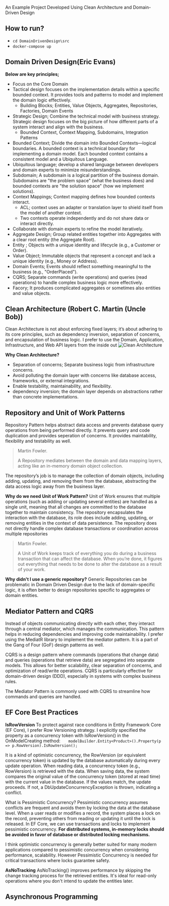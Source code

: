 An Example Project Developed Using Clean Architecture and Domain-Driven Design

## How to run?
- `cd DomainDrivenDesign\src `
- `docker-compose up `

## Domain Driven Design(Eric Evans)
**Below are key principles;**
- Focus on the Core Domain
- Tactical design focuses on the implementation details within a specific bounded context. It provides tools and patterns to model and implement the domain logic effectively.
  - Building Blocks; Entities, Value Objects, Aggregates, Repositories, Factories, Domain Events 
- Strategic Design; Combine the technical model with business strategy. Strategic design focuses on the big picture of how different parts of a system interact and align with the business.
  - Bounded Context, Context Mapping, Subdomains, Integration Patterns 
- Bounded Context; Divide the domain into Bounded Contexts—logical boundaries. A bounded context is a technical boundary for implementing a domain model. Each bounded context contains a consistent model and a Ubiquitous Language.
- Ubiquitous language; develop a shared language between developers and domain experts to minimize misunderstandings. 
- Subdomain; A subdomain is a logical partition of the business domain. Subdomains are "the problem space" (what the business does) and bounded contexts are "the solution space" (how we implement solutions).
- Context Mappings; Context mapping defines how bounded contexts interact.
  - ACL; context uses an adapter or translation layer to shield itself from the model of another context.
  - Two contexts operate independently and do not share data or interact directly.
- Collaborate with domain experts to refine the model iteratively.
- Aggregate Design; Group related entities together into Aggregates with a clear root entity (the Aggregate Root).
- Entity ; Objects with a unique identity and lifecycle (e.g., a Customer or Order).
- Value Object;  Immutable objects that represent a concept and lack a unique identity (e.g., Money or Address).
- Domain Events; Events should reflect something meaningful to the business (e.g., "OrderPlaced").
- CQRS; Separate commands (write operations) and queries (read operations) to handle complex business logic more effectively.
- Facory; It produces complicated aggregates or sometimes also entities and value objects. 

## Clean Architecture (Robert C. Martin (Uncle Bob))
Clean Architecture is not about enforcing fixed layers; it’s about adhering to its core principles, such as dependency inversion, separation of concerns, and encapsulation of business logic.
I prefer to use the Domain, Application, Infrastructure, and Web API layers from the inside out
![Clean Architecture](https://miro.medium.com/v2/resize:fit:751/0*SNw3dawnE8WhVkJb.png)
 
**Why Clean Architecture?**
- Separation of concerns; Separate business logic from infrastructure concerns.
- Avoid polluting the domain layer with concerns like database access, frameworks, or external integrations.
- Enable testability, maintainability, and flexibility.
- dependency inversion; the domain layer depends on abstractions rather than concrete implementations.

## Repository and Unit of Work Patterns
Repository Pattern helps abstract data access and prevents database query operations from being performed directly. It prevents query and code duplication and provides seperation of concerns.
It provides maintability, flexibility and testability as well.

> Martin Fowler.
> 
> A Repository mediates between the domain and data mapping layers, acting like an in-memory domain object collection.

The repository’s job is to manage the collection of domain objects, including adding, updating, and removing them from the database, abstracting the data access logic away from the business layer.

**Why do we need Unit of Work Pattern?**
Unit of Work ensures that multiple operations (such as adding or updating several entities) are handled as a single unit, meaning that all changes are committed to the database together to maintain consistency.
The repository encapsulates the interaction with the database, its role does include adding, updating, or removing entities in the context of data persistence. The repository does not directly handle complex database transactions or coordination across multiple repositories

> Martin Fowler.
> 
> A Unit of Work keeps track of everything you do during a business transaction that can affect the database. When you’re done, it figures out everything that needs to be done to alter the database as a result of your work.

**Why didn't I use a generic repository?**
Generic Repositories can be problematic in Domain Driven Design due to the lack of domain-specific logic, it is often better to design repositories specific to aggregates or domain entities.

## Mediator Pattern and CQRS
Instead of objects communicating directly with each other, they interact through a central mediator, which manages the communication. This pattern helps in reducing dependencies and improving code maintainability.
I prefer using the MediatR library to implement the mediator pattern. It is a part of the Gang of Four (GoF) design patterns as well.

CQRS is a design pattern where commands (operations that change data) and queries (operations that retrieve data) are segregated into separate models. This allows for better scalability, clear separation of concerns, and optimization of read/write operations.
CQRS is particularly effective for domain-driven design (DDD), especially in systems with complex business rules.

The Mediator Pattern is commonly used with CQRS to streamline how commands and queries are handled. 

## EF Core Best Practices

**IsRowVersion**
To protect against race conditions in Entity Framework Core (EF Core), I prefer Row Versioning strategy. I explicitly specified the property as a concurrency token with IsRowVersion() in the OnModelCreating method:
`    modelBuilder.Entity<Product>().Property(p => p.RowVersion).IsRowVersion();  `

It is a kind of optimistic concurrency, the RowVersion (or equivalent concurrency token) is updated by the database automatically during every update operation. When reading data, a concurrency token (e.g., RowVersion) is retrieved with the data. When saving data, the system compares the original value of the concurrency token (stored at read time) with the current value in the database. If the values match, the update proceeds. If not, a DbUpdateConcurrencyException is thrown, indicating a conflict.

What is Pessimistic Concurrency?
Pessimistic concurrency assumes conflicts are frequent and avoids them by locking the data at the database level. When a user reads or modifies a record, the system places a lock on the record, preventing others from reading or updating it until the lock is released.
In EF Core, we can use transactions and locks to implement pessimistic concurrency.
**For distributed systems, in-memory locks should be avoided in favor of database or distributed locking mechanisms.**

I think optimistic concurrency is generally better suited for many modern applications compared to pessimistic concurrency when considering performance, scalability. However Pessimistic Concurrency is needed for critical transactions where locks guarantee safety. 

**AsNoTracking**
AsNoTracking() improves performance by skipping the change tracking process for the retrieved entities. It's ideal for read-only operations where you don't intend to update the entities later.

## Asynchronous Programming

